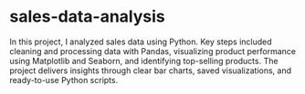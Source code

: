 # sales-data-analysis
 In this project, I analyzed sales data using Python. Key steps included cleaning and processing data with Pandas, visualizing product performance using Matplotlib and Seaborn, and identifying top-selling products. The project delivers insights through clear bar charts, saved visualizations, and ready-to-use Python scripts.
